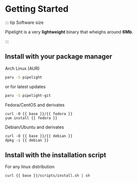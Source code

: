 <script lang="ts" setup>
const base = "https://packages.pipelight.dev";
const debian = `pipelight-${import.meta.env.VITE_GIT_VERSION}.deb`;
const archlinux = `pipelight-${import.meta.env.VITE_GIT_VERSION}.pkg.tar.zst`;
const fedora = `pipelight-${import.meta.env.VITE_GIT_VERSION}.rpm`;
</script>

# Getting Started

::: tip Software size

Pipelight is a very **lightweight** binary that wheighs around **6Mb**.

:::

## Install with your package manager

Arch Linux (AUR)

```sh
paru -S pipelight
```

or for latest updates

```sh
paru -S pipelight-git
```

Fedora/CentOS and derivates

```sh-vue
curl -O {{ base }}/{{ fedora }}
yum install {{ fedora }}
```

Debian/Ubuntu and derivates

```sh-vue
curl -O {{ base }}/{{ debian }}
dpkg -i {{ debian }}
```

## Install with the installation script <Badge type="warning" text="beta" />

For any linux distribution

```sh-vue
curl {{ base }}/scripts/install.sh | sh
```
